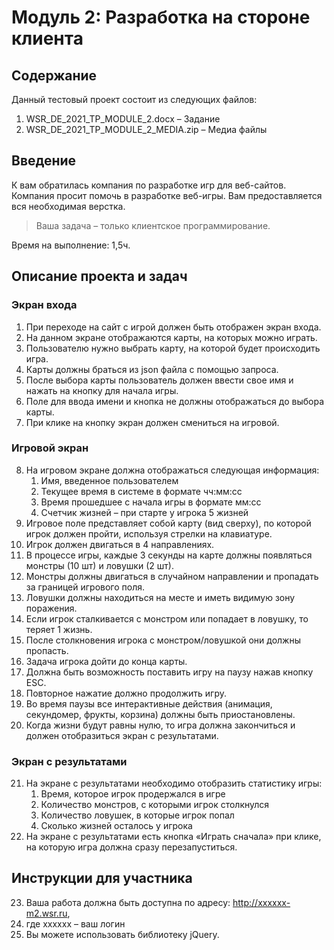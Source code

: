 # Модуль 2: Разработка на стороне клиента

## Содержание

Данный тестовый проект состоит из следующих файлов:

1. WSR_DE_2021_TP_MODULE_2.docx – Задание
2. WSR_DE_2021_TP_MODULE_2_MEDIA.zip – Медиа файлы

## Введение
К вам обратилась компания по разработке игр для веб-сайтов. Компания просит
помочь в разработке веб-игры. Вам предоставляется вся необходимая верстка.

> Ваша задача – только клиентское программирование.

Время на выполнение: 1,5ч.

## Описание проекта и задач

### Экран входа

1. При переходе на сайт с игрой должен быть отображен экран входа.
2. На данном экране отображаются карты, на которых можно играть.
3. Пользователю нужно выбрать карту, на которой будет происходить игра.
4. Карты должны браться из json файла с помощью запроса.
5. После выбора карты пользователь должен ввести свое имя и нажать на кнопку для начала игры.
6. Поле для ввода имени и кнопка не должны отображаться до выбора карты.
7. При клике на кнопку экран должен смениться на игровой.

### Игровой экран

8. На игровом экране должна отображаться следующая информация:
    1. Имя, введенное пользователем
    2. Текущее время в системе в формате чч:мм:сс
    3. Время прошедшее с начала игры в формате мм:сс
    4. Счетчик жизней – при старте у игрока 5 жизней
9. Игровое поле представляет собой карту (вид сверху), по которой игрок должен пройти, используя стрелки на клавиатуре.
10. Игрок должен двигаться в 4 направлениях.
11. В процессе игры, каждые 3 секунды на карте должны появляться монстры (10 шт) и ловушки (2 шт).
12. Монстры должны двигаться в случайном направлении и пропадать за границей игрового поля.
13. Ловушки должны находиться на месте и иметь видимую зону поражения.
14. Если игрок сталкивается с монстром или попадает в ловушку, то теряет 1 жизнь.
15. После столкновения игрока с монстром/ловушкой они должны пропасть.
16. Задача игрока дойти до конца карты.
17. Должна быть возможность поставить игру на паузу нажав кнопку ESC.
18. Повторное нажатие должно продолжить игру.
19. Во время паузы все интерактивные действия (анимация, секундомер, фрукты, корзина) должны быть приостановлены.
20. Когда жизни будут равны нулю, то игра должна закончиться и должен отобразиться экран с результатами.

### Экран с результатами

21. На экране с результатами необходимо отобразить статистику игры:
    1. Время, которое игрок продержался в игре
    2. Количество монстров, с которыми игрок столкнулся
    3. Количество ловушек, в которые игрок попал
    4. Сколько жизней осталось у игрока
22. На экране с результатами есть кнопка «Играть сначала» при клике, на которую игра должна сразу перезапуститься.

## Инструкции для участника

23. Ваша работа должна быть доступна по адресу: http://xxxxxx-m2.wsr.ru,
24. где xxxxxx – ваш логин
25. Вы можете использовать библиотеку jQuery.